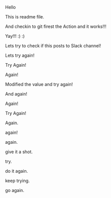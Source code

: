 Hello 

This is readme file.

And checkin to git firest the Action and it works!!!

Yay!!! :) :)

Lets try to check if this posts to Slack channel!

Lets try again!

Try Again!

Again!

Modified the value and try again!

And again!

Again!

Try Again!

Again.

again!

again.

give it a shot.

try.

do it again.

keep trying.

go again.